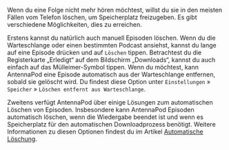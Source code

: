 Wenn du eine Folge nicht mehr hören möchtest, willst du sie in den meisten Fällen vom Telefon löschen, um Speicherplatz freizugeben. Es gibt verschiedene Möglichkeiten, dies zu erreichen.

Erstens kannst du natürlich auch manuell Episoden löschen. Wenn du die Warteschlange oder einen bestimmten Podcast ansiehst, kannst du lange auf eine Episode drücken und auf `Löschen` tippen. Betrachtest du die Registerkarte „Erledigt“ auf dem Bildschirm „Downloads“, kannst du auch einfach auf das Mülleimer-Symbol tippen. Wenn du möchtest, kann AntennaPod eine Episode automatisch aus der Warteschlange entfernen, sobald sie gelöscht wird. Du findest diese Option unter `Einstellungen` » `Speicher` » `Löschen entfernt aus Warteschlange`.

Zweitens verfügt AntennaPod über einige Lösungen zum automatischen Löschen von Episoden. Insbesondere kann AntennaPod Episoden automatisch löschen, wenn die Wiedergabe beendet ist und wenn es Speicherplatz für den automatischen Downloadprozess benötigt. Weitere Informationen zu diesen Optionen findest du im Artikel [Automatische Löschung](/documentation/automation/deletion).
